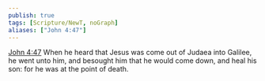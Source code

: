 ```yaml
---
publish: true
tags: [Scripture/NewT, noGraph]
aliases: ["John 4:47"]
---
```

[John 4:47](https://churchofjesuschrist.org/study/scriptures/nt/john/4?lang=eng&id=p47#p47) When he heard that Jesus was come out of Judaea into Galilee, he went unto him, and besought him that he would come down, and heal his son: for he was at the point of death.
